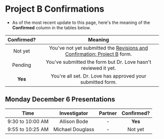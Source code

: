 # Project B Confirmations

- As of the most recent update to this page, here's the meaning of the **Confirmed** column in the tables below.

Confirmed? | Meaning
:---: | :----:
Not yet | You've not yet submitted the [Revisions and Confirmation: Project B](https://bit.ly/431-2021-projectB-confirmation) form.
Pending | You've submitted the form but Dr. Love hasn't reviewed it yet.
**Yes** | You're all set. Dr. Love has approved your submitted form.

## Monday December 6 Presentations

Time | Investigator | Partner | Confirmed?
:-------: | :---: | :---: | :---:
9:30 to 10:00 AM | Allison Bode | - | **Yes**
9:55 to 10:25 AM | Michael Douglass | - | Not yet
